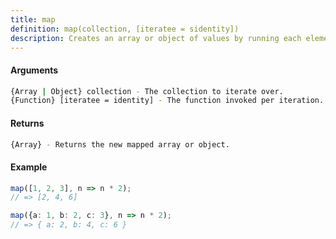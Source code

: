 ```yaml
---
title: map
definition: map(collection, [iteratee = sidentity])
description: Creates an array or object of values by running each element in `collection` through `iteratee`.
---
```



#### Arguments


```bash
{Array | Object} collection - The collection to iterate over.
{Function} [iteratee = identity] - The function invoked per iteration.
```


#### Returns


```bash
{Array} - Returns the new mapped array or object.
```

#### Example


```ts
map([1, 2, 3], n => n * 2);
// => [2, 4, 6]

map({a: 1, b: 2, c: 3}, n => n * 2);
// => { a: 2, b: 4, c: 6 }
```
